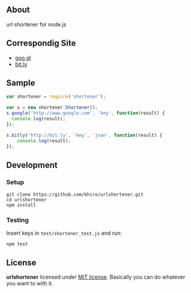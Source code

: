 ## About

url shortener for node.js

## Correspondig Site

* [goo.gl](http://goo.gl)
* [bit.ly](http://bitly.com)

## Sample

```javascript
var shortener = require('shortener');

var s = new shortener.Shortener();
s.google('http://www.google.com', 'key', function(result) {
  console.log(result);
});

s.bitly('http://bit.ly', 'key', 'json', function(result) {
    console.log(result);
});
```

## Development

### Setup
```
git clone https://github.com/khiro/urlshortener.git
cd urlshortener
npm install
```
### Testing

Insert keys in `test/shortener_test.js` and run:
```
npm test
```

## License

**urlshortener** licensed under [MIT license](https://github.com/khiro/urlshortener/blob/master/LICENSE). Basically you can do whatever you want to with it.